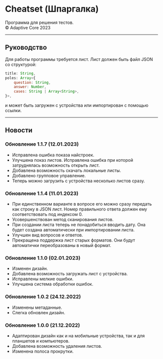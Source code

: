 # Cheatset (Шпаргалка)
Программа для решения тестов.  
© Adaptive Core 2023  
- - -
## Руководство
Для работы программы требуется лист. Лист должен быть файл JSON со структурой:  
```js
title: String,
poles: Array<{
	question: String,
	answer: Number,
	cases: String | Array<String>,
}>,
```
и может быть загружен с устройства или импортирован с помощью ссылки.
- - -
## Новости
### Обновление 1.1.7 (12.01.2023)
 - Исправлена ошибка показа найстроек.  
 - Улучшена показ листов. Исправлена ошибка при которой затруднялась возможность открыть лист.  
 - Добавлена возможность скачать локальные листы.  
 - Добавлено групповое управление.  
 - Теперь можно загрузить с устройства несколько листов сразу.  

### Обновление 1.1.4 (11.01.2023)
 - При единственном варианте в вопросе его можно сразу передать как строку в JSON лист. Номер правильного ответа должен ему соответствовать под индексом 0.  
 - Усовершенствован метод сканирования листов.  
 - При создании листа теперь не понадобиться вводить дату. Она будет создана автоматически при импортировании листа.  
 - Улучшен вид вопросов и ответов.  
 - Прекращена поддержка лист старых форматов. Они будут автоматички переобразованы в новый формат.  

### Обновление 1.1.0 (02.01.2023)
 - Изменен дизайн.  
 - Добавлена возможность загружать лист с устройства.  
 - Исправлены мелкие ошибки.  
 - Улучшена система обработки ошибок.  

### Обновление 1.0.2 (24.12.2022)
- Изменены метаданные․  
- Слегка обновлен дизайн․  

### Обновление 1.0.0 (21.12.2022)
- Адаптирован дизайн как и на мобильные устройства, так и для планшетов и компьютеров.  
- Добавлена возможность удаления листов.  
- Изменена полоса прокрутки.  
